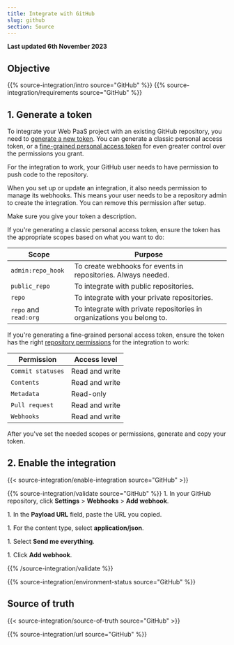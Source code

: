 ```yaml
---
title: Integrate with GitHub
slug: github
section: Source
---
```


**Last updated 6th November 2023**



## Objective  

{{% source-integration/intro source="GitHub" %}}
{{% source-integration/requirements source="GitHub" %}}

## 1. Generate a token

To integrate your Web PaaS project with an existing GitHub repository,
you need to [generate a new token](https://github.com/settings/tokens/new).
You can generate a classic personal access token,
or a [fine-grained personal access token](https://github.blog/changelog/2022-10-18-introducing-fine-grained-personal-access-tokens/)
for even greater control over the permissions you grant.

For the integration to work,
your GitHub user needs to have permission to push code to the repository.

When you set up or update an integration, it also needs permission to manage its webhooks.
This means your user needs to be a repository admin to create the integration.
You can remove this permission after setup.

Make sure you give your token a description.

If you're generating a classic personal access token,
ensure the token has the appropriate scopes based on what you want to do:

| Scope                 | Purpose                                                                |
| --------------------- | ---------------------------------------------------------------------- |
| `admin:repo_hook`     | To create webhooks for events in repositories. Always needed.          |
| `public_repo`         | To integrate with public repositories.                                 |
| `repo`                | To integrate with your private repositories.                           |
| `repo` and `read:org` | To integrate with private repositories in organizations you belong to. |

If you're generating a fine-grained personal access token,
ensure the token has the right [repository permissions](https://docs.github.com/en/rest/overview/permissions-required-for-fine-grained-personal-access-tokens?apiVersion=2022-11-28)
for the integration to work:

| Permission        | Access level    |
| ------------------| ----------------|
| `Commit statuses` | Read and write  |
| `Contents`        | Read and write  |
| `Metadata`        | Read-only       |
| `Pull request`    | Read and write  |
| `Webhooks`        | Read and write  |

After you've set the needed scopes or permissions,
generate and copy your token.

## 2. Enable the integration

{{< source-integration/enable-integration source="GitHub" >}}

{{% source-integration/validate source="GitHub" %}}
1\. In your GitHub repository, click **Settings** > **Webhooks** > **Add webhook**.

1\. In the **Payload URL** field, paste the URL you copied.

1\. For the content type, select **application/json**.

1\. Select **Send me everything**.

1\. Click **Add webhook**.

{{% /source-integration/validate %}}

{{% source-integration/environment-status source="GitHub" %}}

## Source of truth

{{< source-integration/source-of-truth source="GitHub" >}}

{{% source-integration/url source="GitHub" %}}
